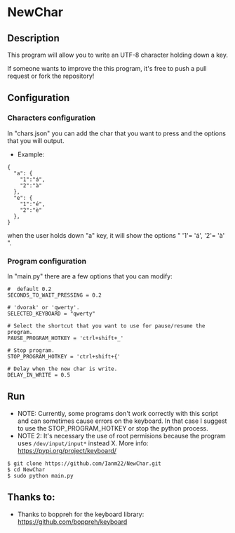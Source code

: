 # NewChar
## Description
This program will allow you to write an UTF-8 character holding down a key. 

If someone wants to improve the this program, it's free to push a pull request or fork the repository!

## Configuration
### Characters configuration
In "chars.json" you can add the char that you want to press and the options that you will output.

- Example:
```
{
  "a": {
    "1":"á",
    "2":"à"
  },
  "e": {
    "1":"é",
    "2":"è"
  },
}
```
when the user holds down "a" key, it will show the options " '1'= 'á', '2'= 'à' ".

### Program configuration
In "main.py" there are a few options that you can modify:

```
#  default 0.2
SECONDS_TO_WAIT_PRESSING = 0.2

# 'dvorak' or 'qwerty'.
SELECTED_KEYBOARD = "qwerty"

# Select the shortcut that you want to use for pause/resume the program.
PAUSE_PROGRAM_HOTKEY = 'ctrl+shift+_'

# Stop program.
STOP_PROGRAM_HOTKEY = 'ctrl+shift+{'

# Delay when the new char is write.
DELAY_IN_WRITE = 0.5
```

## Run
- NOTE: Currently, some programs don't work correctly with this script and can sometimes cause errors on the keyboard. In that case I suggest to use the STOP_PROGRAM_HOTKEY or stop the python process.
- NOTE 2: It's necessary the use of root permisions because the program uses ```/dev/input/input*``` instead X. More info: https://pypi.org/project/keyboard/
```
$ git clone https://github.com/Ianm22/NewChar.git
$ cd NewChar
$ sudo python main.py
```

## Thanks to:
- Thanks to boppreh for the keyboard library: https://github.com/boppreh/keyboard
